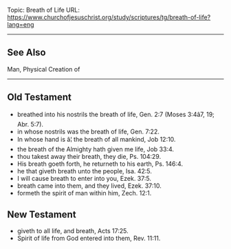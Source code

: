 Topic: Breath of Life
URL: https://www.churchofjesuschrist.org/study/scriptures/tg/breath-of-life?lang=eng

---

## See Also

Man, Physical Creation of

---

## Old Testament

- breathed into his nostrils the breath of life, Gen. 2:7 (Moses 3:4â7, 19; Abr. 5:7).
- in whose nostrils was the breath of life, Gen. 7:22.
- In whose hand is â¦ the breath of all mankind, Job 12:10.
- the breath of the Almighty hath given me life, Job 33:4.
- thou takest away their breath, they die, Ps. 104:29.
- His breath goeth forth, he returneth to his earth, Ps. 146:4.
- he that giveth breath unto the people, Isa. 42:5.
- I will cause breath to enter into you, Ezek. 37:5.
- breath came into them, and they lived, Ezek. 37:10.
- formeth the spirit of man within him, Zech. 12:1.

## New Testament

- giveth to all life, and breath, Acts 17:25.
- Spirit of life from God entered into them, Rev. 11:11.

